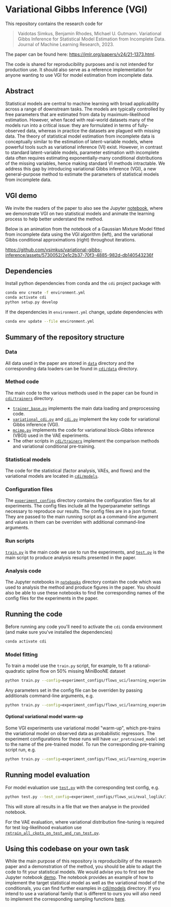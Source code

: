 # Variational Gibbs Inference (VGI)

This repository contains the research code for

> Vaidotas Simkus, Benjamin Rhodes, Michael U. Gutmann. Variational Gibbs Inference for Statistical Model Estimation from Incomplete Data. Journal of Machine Learning Research, 2023.

The paper can be found here: <https://jmlr.org/papers/v24/21-1373.html>.

The code is shared for reproducibility purposes and is not intended for production use. It should also serve as a reference implementation for anyone wanting to use VGI for model estimation from incomplete data.

## Abstract

Statistical models are central to machine learning with broad applicability across a range of downstream tasks. The models are typically controlled by free parameters that are estimated from data by maximum-likelihood estimation. However, when faced with real-world datasets many of the models run into a critical issue: they are formulated in terms of fully-observed data, whereas in practice the datasets are plagued with missing data. The theory of statistical model estimation from incomplete data is conceptually similar to the estimation of latent-variable models, where powerful tools such as variational inference (VI) exist. However, in contrast to standard latent-variable models, parameter estimation with incomplete data often requires estimating exponentially-many conditional distributions of the missing variables, hence making standard VI methods intractable. We address this gap by introducing variational Gibbs inference (VGI), a new general-purpose method to estimate the parameters of statistical models from incomplete data.

## VGI demo

We invite the readers of the paper to also see the Jupyter [notebook](https://nbviewer.org/github/vsimkus/variational-gibbs-inference/blob/main/notebooks/VGI_demo.ipynb), where we demonstrate VGI on two statistical models and animate the learning process to help better understand the method.

Below is an animation from the notebook of a Gaussian Mixture Model fitted from incomplete data using the VGI algorithm (left), and the variational Gibbs conditional approximations (right) throughout iterations.

<https://github.com/vsimkus/variational-gibbs-inference/assets/5730052/2e1c2b37-70f3-4885-982d-db140543236f>

## Dependencies

Install python dependencies from conda and the `cdi` project package with

```bash
conda env create -f environment.yml
conda activate cdi
python setup.py develop
```

If the dependencies in `environment.yml` change, update dependencies with

```bash
conda env update --file environment.yml
```

## Summary of the repository structure

### Data

All data used in the paper are stored in [`data`](./data/) directory and the corresponding data loaders can be found in [`cdi/data`](./cdi/data/) directory.

### Method code

The main code to the various methods used in the paper can be found in [`cdi/trainers`](./cdi/trainers/) directory.

* [`trainer_base.py`](./cdi/trainers/trainer_base.py) implements the main data loading and preprocessing code.
* [`variational_cdi.py`](./cdi/trainers/variational_cdi.py) and [`cdi.py`](./cdi/trainers/cdi.py) implement the key code for variational Gibbs inference (VGI).
* [`mcimp.py`](./cdi/trainers/mcimp.py) implements the code for variational block-Gibbs inference (VBGI) used in the VAE experiments.
* The other scripts in [`cdi/trainers`](./cdi/trainers/) implement the comparison methods and variational conditional pre-training.

### Statistical models

The code for the statistical (factor analysis, VAEs, and flows) and the variational models are located in [`cdi/models`](./cdi/models/).

### Configuration files

The [`experiment_configs`](./experiment_configs/) directory contains the configuration files for all experiments. The config files include all the hyperparameter settings necessary to reproduce our results. The config files are in a json format. They are passed to the main running script as a command-line argument and values in them can be overriden with additional command-line arguments.

### Run scripts

[`train.py`](./train.py) is the main code we use to run the experiments, and [`test.py`](./test.py) is the main script to produce analysis results presented in the paper.

### Analysis code

The Jupyter notebooks in [`notebooks`](./notebooks/) directory contain the code which was used to analysis the method and produce figures in the paper. You should also be able to use these notebooks to find the corresponding names of the config files for the experiments in the paper.

## Running the code

Before running any code you'll need to activate the `cdi` conda environment (and make sure you've installed the dependencies)

```bash
conda activate cdi
```

### Model fitting

To train a model use the `train.py` script, for example, to fit a rational-quadratic spline flow on 50% missing MiniBooNE dataset

```bash
python train.py --config=experiment_configs/flows_uci/learning_experiments/3/rqcspline_miniboone_chrqsvar_cdi_uncondgauss.json
```

Any parameters set in the config file can be overriden by passing additionals command-line arguments, e.g.

```bash
python train.py --config=experiment_configs/flows_uci/learning_experiments/3/rqcspline_miniboone_chrqsvar_cdi_uncondgauss.json --data.total_miss=0.33
```

#### Optional variational model warm-up

Some VGI experiments use variational model "warm-up", which pre-trains the variational model on observed data as probabilistic regressors. The experiment configurations for these runs will have `var_pretrained_model` set to the name of the pre-trained model. To run the corresponding pre-training script run, e.g.

```bash
python train.py --config=experiment_configs/flows_uci/learning_experiments/3/miniboone_chrqsvar_pretraining_uncondgauss.json
```

## Running model evaluation

For model evaluation use [`test.py`](./test.py) with the corresponding test config, e.g.

```bash
python test.py --test_config=experiment_configs/flows_uci/eval_loglik/3/rqcspline_miniboone_chrqsvar_cdi_uncondgauss.json
```

This will store all results in a file that we then analyse in the provided notebook.

For the VAE evaluation, where variational distribution fine-tuning is required for test log-likelihood evaluation use [`retrain_all_ckpts_on_test_and_run_test.py`](./retrain_all_ckpts_on_test_and_run_test.py).

## Using this codebase on your own task

While the main purpose of this repository is reproducibility of the research paper and a demonstration of the method, you should be able to adapt the code to fit your statistical models. We would advise you to first see the Jupyter notebook [demo](https://nbviewer.org/github/vsimkus/variational-gibbs-inference/blob/main/notebooks/VGI_demo.ipynb). The notebook provides an example of how to implement the target statistical model as well as the variational model of the conditionals, you can find further examples in [cdi/models](./cdi/models) directory. If you intend to use a variational family that is different to ours you will also need to implement the corresponding sampling functions [here](./cdi/trainers/variational_cdi.py#L479-L605).
